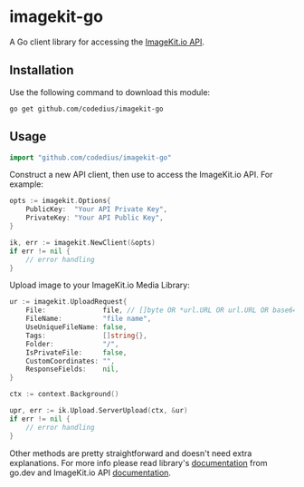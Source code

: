 # imagekit-go
A Go client library for accessing the [ImageKit.io API](https://docs.imagekit.io).

## Installation
Use the following command to download this module:
```
go get github.com/codedius/imagekit-go
```

## Usage
```go
import "github.com/codedius/imagekit-go"
```
Construct a new API client, then use to access the ImageKit.io API. For example:
```go
opts := imagekit.Options{
    PublicKey:  "Your API Private Key",
    PrivateKey: "Your API Public Key",
}

ik, err := imagekit.NewClient(&opts)
if err != nil {
    // error handling
}
```
Upload image to your ImageKit.io Media Library:
```go
ur := imagekit.UploadRequest{
    File:              file, // []byte OR *url.URL OR url.URL OR base64 string
    FileName:          "file name",
    UseUniqueFileName: false,
    Tags:              []string{},
    Folder:            "/",
    IsPrivateFile:     false,
    CustomCoordinates: "",
    ResponseFields:    nil,
}

ctx := context.Background()

upr, err := ik.Upload.ServerUpload(ctx, &ur)
if err != nil {
    // error handling
}
```
Other methods are pretty straightforward and doesn't need extra explanations. For more info please read library's [documentation](https://pkg.go.dev/github.com/codedius/imagekit-go?tab=doc) from go.dev and ImageKit.io API [documentation](https://docs.imagekit.io).
